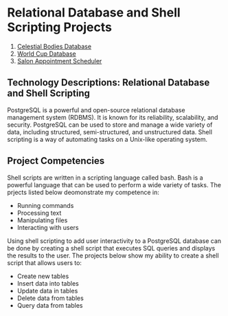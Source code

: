 # Relational Database and Shell Scripting Projects
1. [Celestial Bodies Database](https://github.com/TracyChacon/FreeCodeCamp-Curriculum/tree/master/05%20Relational%20Database/rdb_project_01_celestial_bodies_database)
2. [World Cup Database](https://github.com/TracyChacon/FreeCodeCamp-Curriculum/tree/master/05%20Relational%20Database/rdb_project_02_world_cup_database)
3. [Salon Appointment Scheduler](https://github.com/TracyChacon/Projects-freeCodeCamp.org/tree/master/05%20Relational%20Database/project_03_salon_appointment_scheduler)
## Technology Descriptions: Relational Database and Shell Scripting
PostgreSQL is a powerful and open-source relational database management system (RDBMS). It is known for its reliability, scalability, and security. PostgreSQL can be used to store and manage a wide variety of data, including structured, semi-structured, and unstructured data. Shell scripting is a way of automating tasks on a Unix-like operating system.

## Project Competencies
Shell scripts are written in a scripting language called bash. Bash is a powerful language that can be used to perform a wide variety of tasks.
The prjects listed below deomonstrate my competence in:

- Running commands
- Processing text
- Manipulating files
- Interacting with users

Using shell scripting to add user interactivity to a PostgreSQL database can be done by creating a shell script that executes SQL queries and displays the results to the user. The projects below show my ability to create a shell script that allows users to:

- Create new tables
- Insert data into tables
- Update data in tables
- Delete data from tables
- Query data from tables








